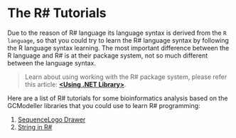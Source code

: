 # The R# Tutorials

Due to the reason of R# language its language syntax is derived from the ``R language``, so that you could try to learn the R# language syntax by following the R language syntax learning. The most important difference between the R language and R# is at their package system, not so much different between the language syntax.

> Learn about using working with the R# package system, please refer this article: [**&lt;Using .NET Library>**](../R-system/dotnet_imports.md).

Here are a list of R# tutorials for some bioinformatics analysis based on the GCModeller libraries that you could use to learn R# programming:

1. [SequenceLogo Drawer](01.sequence_logo)
2. [String in R#](02.string)
